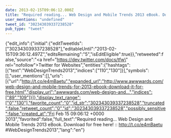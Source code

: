 ```yaml
---
date: 2013-02-15T09:06:12.000Z
title: "Required reading... Web Design and Mobile Trends 2013 eBook. Download for free here! ::  http://t.co/e4mBaetu #WebDesignTrends2013″"
user_mentions: "undefined"
tweet_id: "302343039337238528"
pub_type: "tweet"
---
```

{"edit_info":{"initial":{"editTweetIds":["302343039337238528"],"editableUntil":"2013-02-15T09:36:12.497Z","editsRemaining":"5","isEditEligible":true}},"retweeted":false,"source":"<a href=\"https://dev.twitter.com/docs/tfw\" rel=\"nofollow\">Twitter for Websites</a>","entities":{"hashtags":[{"text":"WebDesignTrends2013","indices":["110","130"]}],"symbols":[],"user_mentions":[],"urls":[{"url":"http://t.co/e4mBaetu","expanded_url":"http://www.awwwards.com/web-design-and-mobile-trends-for-2013-ebook-download-it-for-free.html","display_url":"awwwards.com/web-design-and…","indices":["89","109"]}]},"display_text_range":["0","130"],"favorite_count":"0","id_str":"302343039337238528","truncated":false,"retweet_count":"0","id":"302343039337238528","possibly_sensitive":false,"created_at":"Fri Feb 15 09:06:12 +0000 2013","favorited":false,"full_text":"Required reading... Web Design and Mobile Trends 2013 eBook. Download for free here! ::  http://t.co/e4mBaetu #WebDesignTrends2013","lang":"en"}
